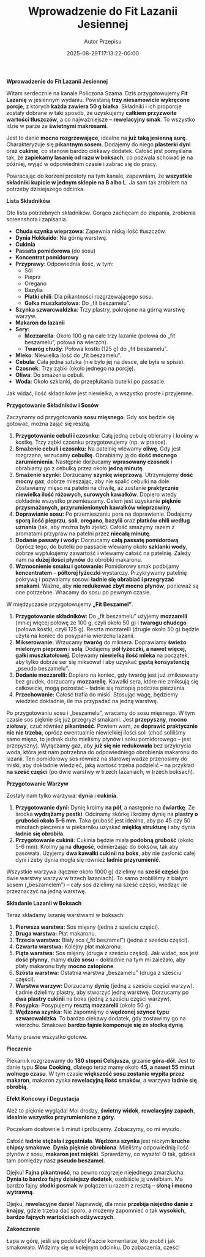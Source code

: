 ﻿---
draft: true
title: "**Wprowadzenie do Fit Lazanii Jesiennej**"
author: "Autor Przepisu"
recipe_image: images/recipe-headers/default.avif
date: 2025-08-29T17:13:22-00:00
categories: ["do-kategoryzacji"]
tags: ["draft"]
tagline: "Przepis do sformatowania"
servings: 4
prep_time: 15
cook: true
cook_time: 30
calories: 300
protein: 20
fat: 10
carbohydrate: 25
---
**Wprowadzenie do Fit Lazanii Jesiennej**

Witam serdecznie na kanale Policzona Szama. Dziś przygotowujemy **Fit Lazanię** w jesiennym wydaniu. Powstaną **trzy niesamowicie wykręcone porcje**, z których **każda zawiera 50 g białka**. Składniki i ich proporcje zostały dobrane w taki sposób, że uzyskujemy **całkiem przyzwoite wartości tłuszczów**, a co najważniejsze – **rewelacyjny smak**. To wszystko idzie w parze ze **świetnymi makrosami**.

Jest to danie **mocno rozgrzewające**, idealne na **już taką jesienną aurę**. Charakteryzuje się **pikantnym sosem**. Dodajemy do niego **plasterki dyni** oraz **cukinię**, co stanowi bardzo ciekawy dodatek. Całość jest pomyślana tak, że **zapiekamy lasanię od razu w boksach**, co pozwala schować je na później, wyjąć w odpowiednim czasie i zabrać się do pracy.

Powracając do korzeni prostoty na tym kanale, zapewniam, że **wszystkie składniki kupicie w jednym sklepie na B albo L**. Ja sam tak zrobiłem na potrzeby dzisiejszego odcinka.

**Lista Składników**

Oto lista potrzebnych składników. Gorąco zachęcam do złapania, zrobienia screenshota i zapisania.

*   **Chuda szynka wieprzowa**: Zapewnia niską ilość tłuszczów.
*   **Dynia Hokkaido**: Na górną warstwę.
*   **Cukinia**
*   **Passata pomidorowa** (do sosu)
*   **Koncentrat pomidorowy**
*   **Przyprawy**: Odpowiednia ilość, w tym:
    *   Sól
    *   Pieprz
    *   Oregano
    *   Bazylia
    *   **Płatki chili**: Dla pikantności rozgrzewającego sosu.
    *   **Gałka muszkatołowa**: Do „fit beszamelu”.
*   **Szynka szwarcwaldzka**: Trzy plastry, pokrojone na górną warstwę warzyw.
*   **Makaron do lazanii**
*   **Sery**:
    *   **Mozzarella**: Około 100 g na całe trzy lazanie (połowa do „fit beszamelu”, połowa na wierzch).
    *   **Twaróg chudy**: Połowa kostki (125 g) do „fit beszamelu”.
*   **Mleko**: Niewielka ilość do „fit beszamelu”.
*   **Cebula**: Cała jedna sztuka (nie było jej na desce, ale była w spisie).
*   **Czosnek**: Trzy ząbki (około jednego na porcję).
*   **Oliwa**: Do smażenia cebuli.
*   **Woda**: Około szklanki, do przepłukania butelki po passacie.

Jak widać, ilość składników jest niewielka, a wszystko proste i przyjemne.

**Przygotowanie Składników i Sosów**

Zaczynamy od przygotowania **sosu mięsnego**. Gdy sos będzie się gotować, można zająć się resztą.

1.  **Przygotowanie cebuli i czosnku:** Całą jedną cebulę obieramy i kroimy w kostkę. Trzy ząbki czosnku przygotowujemy (np. w prasce).
2.  **Smażenie cebuli i czosnku:** Na patelnię wlewamy **oliwę**. Gdy jest rozgrzana, wrzucamy **cebulkę**. Obrabiamy ją do **dość mocnego zarumienienia**. Następnie dorzucamy **wprasowany czosnek** i obrabiamy go z cebulką przez około **jedną minutę**.
3.  **Smażenie szynki:** Dorzucamy **szynkę wieprzową**. Utrzymujemy **dość mocny gaz**, dobrze mieszając, aby nie spalić cebulki na dole. Zostawiamy mięso na patelni na chwilę, aż zostanie **praktycznie niewielka ilość różowych, surowych kawałków**. Dopiero wtedy dokładnie wszystko przemieszamy. Celem jest uzyskanie **pięknie przysmażonych, przyrumienionych kawałków wieprzowiny**.
4.  **Doprawianie sosu:** Po przemieszaniu pora na doprawienie. Dodajemy **sporą ilość pieprzu**, **soli**, **oregano**, **bazylii** oraz **płatków chili według uznania** (tak, aby można było zjeść). Całość smażymy razem z aromatami przypraw na patelni przez **niecałą minutę**.
5.  **Dodanie passaty i wody:** Dorzucamy **całą passatę pomidorową**. Oprócz tego, do butelki po passacie wlewamy około **szklanki wody**, dobrze wypłukujemy zawartość i wlewamy całość na patelnię. Zależy nam na **dużej ilości płynów** do obróbki makaronu.
6.  **Wzmocnienie smaku i gotowanie:** Pomidorowy smak podbijamy **koncentratem** – **półtorej łyżeczki** wystarczy. Przykrywamy patelnię pokrywą i pozwalamy sosowi **ładnie się obrabiać i przegryzać smakami**. Ważne, aby **nie redukować zbyt mocno płynów**, ponieważ są one potrzebne. Wracamy do sosu po pewnym czasie.

W międzyczasie przygotowujemy **„Fit Beszamel”**.

1.  **Przygotowanie składników:** Do „fit beszamelu” użyjemy **mozzarelli** (mniej więcej połowę ze 100 g, czyli około 50 g) i **twarogu chudego** (połowa kostki, czyli 125 g). Reszta mozzarelli (drugie około 50 g) będzie użyta na koniec do posypania wierzchu lazanii.
2.  **Mikserowanie:** Wrzucamy **twaróg** do miksera. Doprawiamy **świeżo mielonym pieprzem** i **solą**. Dodajemy **pół łyżeczki, a nawet więcej, gałki muszkatołowej**. Dolewamy **niewielką ilość mleka** na początek, aby tylko dobrze ser się miksował i aby uzyskać **gęstą konsystencję** „pseudo beszamelu”.
3.  **Dodanie mozzarelli:** Dopiero na koniec, gdy twaróg jest już zmiksowany bez grudek, dorzucamy **mozzarellę**. Kawałki sera, które nie zmiksują się całkowicie, mogą pozostać – ładnie się roztopią podczas pieczenia.
4.  **Przechowanie:** Całość trafia do miski. Stosując wagę, będziemy wiedzieć dokładnie, ile ma przypadać na jedną warstwę.

Po przygotowaniu sosu i „beszamelu”, wracamy do sosu mięsnego. W tym czasie sos pięknie się już przegryzł smakami. Jest **przepyszny**, **mocno ziołowy**, czuć również **pikantność**. Powiem wam, że **doprawić praktycznie nic nie trzeba**, oprócz ewentualnie niewielkiej ilości soli (choć soliliśmy samo mięso, to jednak dużo mieliśmy płynów i soku pomidorowego – jest przepyszny). Wyłączamy gaz, aby **już się nie redukowała** bez przykrycia woda, która jest nam potrzebna do odpowiedniego obrobienia makaronu do lazanii. Ten pomidorowy sos również na starowej wadze przenosimy do miski, aby dokładnie wiedzieć, jaką wartość trzeba podzielić – na przykład **na sześć części** (po dwie warstwy w trzech lazaniach, w trzech boksach).

**Przygotowanie Warzyw**

Zostały nam tylko warzywa: **dynia** i **cukinia**.

1.  **Przygotowanie dyni:** Dynię kroimy **na pół**, a następnie na **ćwiartkę**. Ze środka **wydrążamy pestki**. Odcinamy skórkę i kroimy dynię na **plastry o grubości około 5-6 mm**. Taka grubość jest idealna, aby po 45 czy 50 minutach pieczenia w piekarniku uzyskać **miękką strukturę** i aby dynia **ładnie się obrobiła**.
2.  **Przygotowanie cukinii:** Cukinia będzie miała **podobną grubość** (około 5-6 mm). Kroimy ją na **długość**, odmierzając do boksów, tak aby pasowała. Użyjemy **dwa kawałki cukinii na boks**, aby nie zasłonić całej dyni i żeby dynia mogła się również **ładnie przyrumienić**.

Wszystkie warzywa (łącznie około 1000 g) dzielimy na **sześć części** (po dwie warstwy warzyw w trzech lazaniach). To samo zrobiliśmy z białym sosem („beszamelem”) – cały sos dzielimy na sześć części, wiedząc ile przeznaczyć na jedną warstwę.

**Składanie Lazanii w Boksach**

Teraz składamy lazanię warstwami w boksach:

1.  **Pierwsza warstwa:** Sos mięsny (jedna z sześciu części).
2.  **Druga warstwa:** Płat makaronu.
3.  **Trzecia warstwa:** Biały sos („fit beszamel”) (jedna z sześciu części).
4.  **Czwarta warstwa:** Kolejny płat makaronu.
5.  **Piąta warstwa:** Sos mięsny (druga z sześciu części). Jak widać, sos jest **dość płynny**, mamy **dużo sosu** – dokładnie na tym mi zależało, aby płaty makaronu były **mocno zatopione**.
6.  **Szósta warstwa:** Ostatnia warstwa „beszamelu” (druga z sześciu części).
7.  **Warstwa warzyw:** Dorzucamy **dynię** (jedną z sześciu części warzyw). Ładnie dzielimy plastry, aby stworzyć jedną warstwę. Dorzucamy po **dwa plastry cukinii** na boks (jedną z sześciu części warzyw).
8.  **Posypka:** Posypujemy **resztą mozzarelli** (około 50 g).
9.  **Wędzona szynka:** Nie zapomnijmy o **wędzonej szynce typu szwarcwaldzka**. To bardzo ciekawy dodatek, gdy zostawimy go na wierzchu. Smakowo **bardzo fajnie komponuje się ze słodką dynią**.

Mamy prawie wszystko gotowe.

**Pieczenie**

Piekarnik rozgrzewamy do **180 stopni Celsjusza**, grzanie **góra-dół**. Jest to danie typu **Slow Cooking**, dlatego teraz mamy około **45, a nawet 55 minut wolnego czasu**. W tym czasie **większość sosu zostanie wypita przez makaron**, makaron zyska **rewelacyjną ilość smaków**, a warzywa **ładnie się obrobią**.

**Efekt Końcowy i Degustacja**

Ależ to pięknie wygląda! Moi drodzy, **świetny widok**, **rewelacyjny zapach**, **idealnie wszystko przyrumienione z góry**.

Poczekam dosłownie 5 minut i próbujemy. Zobaczymy, co mi wyszło.

Całość **ładnie stężała i zgęstniała**. **Wędzona szynka** jest niczym **kruche chipsy smakowe**. **Dynia pięknie obrobiona**. Mieliśmy odpowiednią ilość płynów z sosu, **makaron jest miękki**. Sprawdźmy, co wyszło! O tak, gdzieś tam pomiędzy nasz **pseudo beszamel**.

Ojejku! **Fajna pikantność**, na pewno rozgrzeje niejednego zmarzlucha. **Dynia to bardzo fajny dzisiejszy dodatek**, osobiście ją uwielbiam. Ma bardzo fajny **słodki posmak** w połączeniu razem z resztą – **słoną i mocno wytrawną**.

Ojejku, **rewelacyjne danie**! Naprawdę, dla mnie **przebija niejedno danie z knajpy**, gdzie trzeba dać sporo, a możemy zapomnieć o tak **wysokich, bardzo fajnych wartościach odżywczych**.

**Zakończenie**

Łapa w górę, jeśli się podobało! Piszcie komentarze, kto zrobił i jak smakowało. Widzimy się w kolejnym odcinku. Do zobaczenia, cześć!